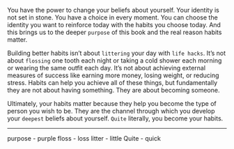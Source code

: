 You have the power to change your beliefs about yourself. Your
identity is not set in stone. You have a choice in every moment. You
can choose the identity you want to reinforce today with the habits you
choose today. And this brings us to the deeper `purpose` of this book
and the real reason habits matter.

Building better habits isn’t about `littering` your day with `life hacks`.
It’s not about `flossing` one tooth each night or taking a cold shower
each morning or wearing the same outfit each day. It’s not about
achieving external measures of success like earning more money,
losing weight, or reducing stress. Habits can help you achieve all of
these things, but fundamentally they are not about having something.
They are about becoming someone.

Ultimately, your habits matter because they help you become the
type of person you wish to be. They are the channel through which you
develop your `deepest` beliefs about yourself. `Quite` literally, you
become your habits.

---
purpose - purple
floss - loss
litter - little
Quite - quick